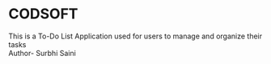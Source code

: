 # CODSOFT
This is a To-Do List Application used for users to manage and organize their tasks 
<br>
Author- Surbhi Saini
